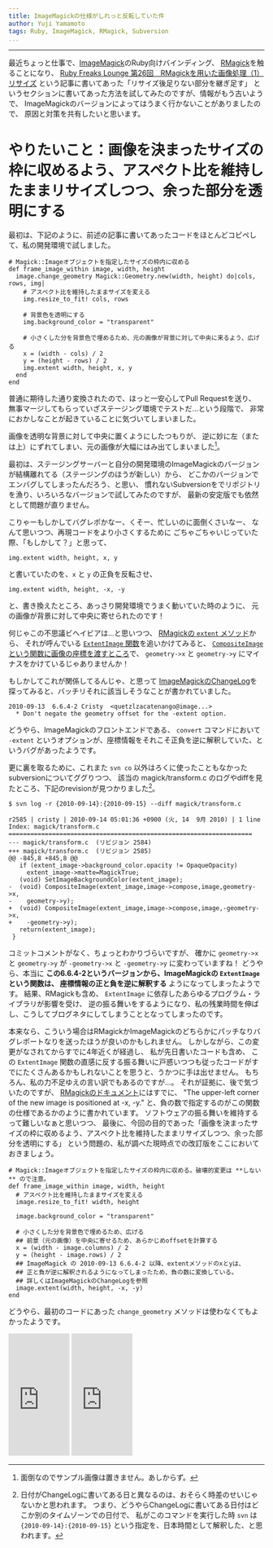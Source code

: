 ```yaml
---
title: ImageMagickの仕様がしれっと反転していた件
author: Yuji Yamamoto
tags: Ruby, ImageMagick, RMagick, Subversion
...
```

---

最近ちょっと仕事で、[ImageMagick](http://www.imagemagick.org/)のRuby向けバインディング、
[RMagick](http://rmagick.rubyforge.org/)を触ることになり、
[Ruby Freaks Lounge 第26回　RMagickを用いた画像処理（1）リサイズ](http://gihyo.jp/dev/serial/01/ruby/0026?page=2)
という記事に書いてあった「リサイズ後足りない部分を継ぎ足す」
というセクションに書いてあった方法を試してみたのですが、情報がもう古いようで、
ImageMagickのバージョンによってはうまく行かないことがありましたので、
原因と対策を共有したいと思います。

# やりたいこと：画像を決まったサイズの枠に収めるよう、アスペクト比を維持したままリサイズしつつ、余った部分を透明にする

最初は、下記のように、前述の記事に書いてあったコードをほとんどコピペして、私の開発環境で試しました。

``` {.ruby}
# Magick::Imageオブジェクトを指定したサイズの枠内に収める
def frame_image_within image, width, height
  image.change_geometry Magick::Geometry.new(width, height) do|cols, rows, img|
    # アスペクト比を維持したままサイズを変える
    img.resize_to_fit! cols, rows

    # 背景色を透明にする
    img.background_color = "transparent"

    # 小さくした分を背景色で埋めるため、元の画像が背景に対して中央に来るよう、広げる
    x = (width - cols) / 2
    y = (height - rows) / 2
    img.extent width, height, x, y
  end
end
```

普通に期待した通り変換されたので、ほっと一安心してPull Requestを送り、
無事マージしてもらっていざステージング環境でテストだ...という段階で、
非常におかしなことが起きていることに気づいてしまいました。

画像を透明な背景に対して中央に置くようにしたつもりが、
逆に妙に左（または上）にずれてしまい、元の画像が大幅にはみ出てしまいました[^1]。

[^1]: 面倒なのでサンプル画像は置きません。あしからず。

最初は、ステージングサーバーと自分の開発環境のImageMagickのバージョンが結構離れてる（ステージングのほうが新しい）から、
どこかのバージョンでエンバグしてしまったんだろう、と思い、
慣れないSubversionをでリポジトリを漁り、いろいろなバージョンで試してみたのですが、
最新の安定版でも依然として問題が直りません。

こりゃーもしかしてバグレポかなー、くそー、忙しいのに面倒くさいなー、
なんて思いつつ、再現コードをより小さくするために
ごちゃごちゃいじっていた際、「もしかして？」と思って、
``` {.ruby}
img.extent width, height, x, y
```
と書いていたのを、`x` と `y` の正負を反転させ、
``` {.ruby}
img.extent width, height, -x, -y
```
と、書き換えたところ、あっさり開発環境でうまく動いていた時のように、
元の画像が背景に対して中央に寄せられたのです！

何じゃこの不思議ビヘイビアは...と思いつつ、
[RMagickの `extent` メソッド](https://github.com/rmagick/rmagick/blob/689271fbb439dbf735f120811ac3b2dc79ba95a2/ext/RMagick/rmimage.c#L5878-L5946)から、
それが呼んでいる [`ExtentImage` 関数](http://www.imagemagick.org/api/MagickCore/transform_8c_source.html#l01173)を追いかけてみると、
[`CompositeImage` という関数に画像の座標を渡すところ](http://www.imagemagick.org/api/MagickCore/transform_8c_source.html#l01202)で、
`geometry->x` と `geometry->y` にマイナスをかけているじゃありませんか！

もしかしてこれが関係してるんじゃ、と思って
[ImageMagickのChangeLog](https://subversion.imagemagick.org/subversion/ImageMagick/branches/ImageMagick-6.8.9/ChangeLog)を
探ってみると、バッチリそれに該当しそうなことが書かれていました。
```
2010-09-13  6.6.4-2 Cristy  <quetzlzacatenango@image...>
  * Don't negate the geometry offset for the -extent option.
```
どうやら、ImageMagickのフロントエンドである、 `convert` コマンドにおいて
`-extent` というオプションが、座標情報をそれこそ正負を逆に解釈していた、というバグがあったようです。

更に裏を取るために、これまた `svn co` 以外はろくに使ったこともなかったsubversionについてググりつつ、
該当の magick/transform.c のログやdiffを見たところ、下記のrevisionが見つかりました[^date]。

[^date]: 日付がChangeLogに書いてある日と異なるのは、おそらく時差のせいじゃないかと思われます。
つまり、どうやらChangeLogに書いてある日付はどこか別のタイムゾーンでの日付で、
私がこのコマンドを実行した時 `svn` は `{2010-09-14}:{2010-09-15}` という指定を、日本時間として解釈した、と思われます。

```{.bash}
$ svn log -r {2010-09-14}:{2010-09-15} --diff magick/transform.c
```
```{.diff}
r2585 | cristy | 2010-09-14 05:01:36 +0900 (火, 14  9月 2010) | 1 line
Index: magick/transform.c
===================================================================
--- magick/transform.c  (リビジョン 2584)
+++ magick/transform.c  (リビジョン 2585)
@@ -845,8 +845,8 @@
   if (extent_image->background_color.opacity != OpaqueOpacity)
     extent_image->matte=MagickTrue;
   (void) SetImageBackgroundColor(extent_image);
-  (void) CompositeImage(extent_image,image->compose,image,geometry->x,
-    geometry->y);
+  (void) CompositeImage(extent_image,image->compose,image,-geometry->x,
+    -geometry->y);
   return(extent_image);
 }
```

コミットコメントがなく、ちょっとわかりづらいですが、
確かに `geometry->x` と `geometry->y` が `-geometry->x` と `-geometry->y` に変わっていますね！
どうやら、本当に **この6.6.4-2というバージョンから、ImageMagickの `ExtentImage` という関数は、
座標情報の正と負を逆に解釈する** ようになってしまったようです。
結果、RMagickも含め、 `ExtentImage` に依存したあらゆるプログラム・ライブラリが影響を受け、
逆の振る舞いをするようになり、私の残業時間を伸ばし、こうしてブログネタにしてしまうこととなってしまったのです。

本来なら、こういう場合はRMagickかImageMagickのどちらかにパッチなりバグレポートなりを送ったほうが良いのかもしれません。
しかしながら、この変更がなされてからすでに4年近くが経過し、
私が先日書いたコードも含め、
この `ExtentImage` 関数の直感に反する振る舞いに戸惑いつつも従ったコードがすでにたくさんあるかもしれないことを思うと、うかつに手は出せません。
もちろん、私の力不足ゆえの言い訳でもあるのですが...。
それが証拠に、後で気づいたのですが、
[RMagickのドキュメント](http://studio.imagemagick.org/RMagick/doc/image2.html#extent)にはすでに、
"The upper-left corner of the new image is positioned at -x, -y." と、負の数で指定するのがこの関数の仕様であるかのように書かれています。
ソフトウェアの振る舞いを維持するって難しいなぁと思いつつ、
最後に、今回の目的であった「画像を決まったサイズの枠に収めるよう、アスペクト比を維持したままリサイズしつつ、余った部分を透明にする」
という問題の、私が調べた現時点での改訂版をここにおいておきましょう。

```{.ruby}
# Magick::Imageオブジェクトを指定したサイズの枠内に収める。破壊的変更は **しない** ので注意。
def frame_image_within image, width, height
  # アスペクト比を維持したままサイズを変える
  image.resize_to_fit! width, height

  image.background_color = "transparent"

  # 小さくした分を背景色で埋めるため、広げる
  ## 前景（元の画像）を中央に寄せるため、あらかじめoffsetを計算する
  x = (width - image.columns) / 2
  y = (height - image.rows) / 2
  ## ImageMagick の 2010-09-13 6.6.4-2 以降、extentメソッドのxとyは、
  ## 正と負が逆に解釈されるようになってしまったため、負の数に変換している。
  ## 詳しくはImageMagickのChangeLogを参照
  image.extent(width, height, -x, -y)
end
```

どうやら、最初のコードにあった `change_geometry` メソッドは使わなくてもよかったようです。

<iframe src="http://rcm-fe.amazon-adsystem.com/e/cm?t=poe02-22&o=9&p=8&l=as1&asins=4873114144&ref=qf_sp_asin_til&fc1=000000&IS2=1&lt1=_blank&m=amazon&lc1=0000FF&bc1=000000&bg1=FFFFFF&f=ifr" style="width:120px;height:240px;" scrolling="no" marginwidth="0" marginheight="0" frameborder="0"></iframe>

<iframe src="http://rcm-fe.amazon-adsystem.com/e/cm?t=poe02-22&o=9&p=8&l=as1&asins=1904811868&ref=qf_sp_asin_til&fc1=000000&IS2=1&lt1=_blank&m=amazon&lc1=0000FF&bc1=000000&bg1=FFFFFF&f=ifr" style="width:120px;height:240px;" scrolling="no" marginwidth="0" marginheight="0" frameborder="0"></iframe>
